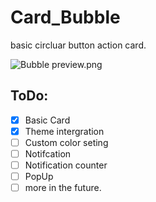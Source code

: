 # Card_Bubble

basic circluar button action card.

![Bubble preview.png](/Bubble%20preview.png)

## ToDo:

- [x] Basic Card
- [x] Theme intergration
- [ ] Custom color seting
- [ ] Notifcation
- [ ] Notification counter
- [ ] PopUp
- [ ] more in the future.